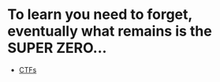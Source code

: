 # To learn you need to forget, eventually what remains is the SUPER ZERO...

- [CTFs](CTFs/ctfs.md)
